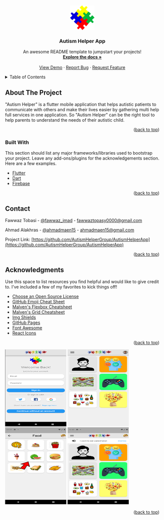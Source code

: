 <div id="top"></div>

<!-- PROJECT SHIELDS -->
<!--

<!-- PROJECT LOGO -->
<br />
<div align="center">
  <a href="https://github.com/AutismHelperGroup/AutismHelperApp">
    <img src="images/logo.png" alt="Logo" width="80" height="80">
  </a>

  <h3 align="center">Autism Helper App</h3>

  <p align="center">
    An awesome README template to jumpstart your projects!
    <br />
    <a href=""><strong>Explore the docs »</strong></a>
    <br />
    <br />
    <a href="">View Demo</a>
    ·
    <a href="">Report Bug</a>
    ·
    <a href="">Request Feature</a>
  </p>
</div>



<!-- TABLE OF CONTENTS -->
<details>
  <summary>Table of Contents</summary>
  <ol>
    <li>
      <a href="#about-the-project">About The Project</a>
      <ul>
        <li><a href="#built-with">Built With</a></li>
      </ul>
    </li>
  </ol>
</details>



<!-- ABOUT THE PROJECT -->
## About The Project

"Autism Helper" is a flutter mobile application that helps autistic patients to communicate with others and make their lives easier by gathering multi help full services in one application.
So "Autism Helper" can be the right tool to help parents to understand the needs of their autistic child.

<p align="right">(<a href="#top">back to top</a>)</p>

### Built With

This section should list any major frameworks/libraries used to bootstrap your project. Leave any add-ons/plugins for the acknowledgements section. Here are a few examples.

* [Flutter](https://flutter.dev/)
* [Dart](https://dart.dev/)
* [Firebase](https://firebase.google.com/)

<p align="right">(<a href="#top">back to top</a>)</p>



<!-- CONTACT -->
## Contact

Fawwaz Tobasi - [@fawwaz_imad](https://twitter.com/fawwaz_imad) - fawwaztopasy0000@gmail.com

Ahmad Alakhras - [@ahmadmaen15](https://twitter.com/ahmadmaen15) - ahmadmaen15@gmail.com

Project Link: [https://github.com/AutismHelperGroup/AutismHelperApp](https://github.com/AutismHelperGroup/AutismHelperApp)

<p align="right">(<a href="#top">back to top</a>)</p>



<!-- ACKNOWLEDGMENTS -->
## Acknowledgments

Use this space to list resources you find helpful and would like to give credit to. I've included a few of my favorites to kick things off!

* [Choose an Open Source License](https://choosealicense.com)
* [GitHub Emoji Cheat Sheet](https://www.webpagefx.com/tools/emoji-cheat-sheet)
* [Malven's Flexbox Cheatsheet](https://flexbox.malven.co/)
* [Malven's Grid Cheatsheet](https://grid.malven.co/)
* [Img Shields](https://shields.io)
* [GitHub Pages](https://pages.github.com)
* [Font Awesome](https://fontawesome.com)
* [React Icons](https://react-icons.github.io/react-icons/search)

<p align="right">(<a href="#top">back to top</a>)</p>



<!-- Screen Shots & IMAGES -->
<img src="Screenshots/signInPage.png" alt="SignInPage" width="200" height="250" >
<img src="Screenshots/homePage.jpg" alt="HomePage"  width="200" height="250" >
<img src="Screenshots/albumPage.jpg" alt="AlbumPage"  width="200" height="250" >
<img src="Screenshots/transPage.png" alt="TransPage"  width="200" height="250" >



<p align="right">(<a href="#top">back to top</a>)</p>
